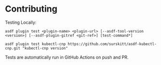 # Contributing

Testing Locally:

```shell
asdf plugin test <plugin-name> <plugin-url> [--asdf-tool-version <version>] [--asdf-plugin-gitref <git-ref>] [test-command*]

asdf plugin test kubectl-cnp https://github.com/surskitt/asdf-kubectl-cnp.git "kubectl-cnp version"
```

Tests are automatically run in GitHub Actions on push and PR.
